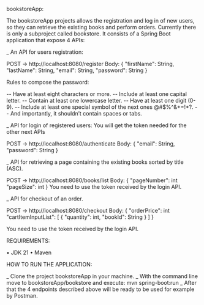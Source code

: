 bookstoreApp:

The bookstoreApp projects allows the registration and log in of new users, so they can 
retrieve the existing books and perform orders. 
Currently there is only a subproject called bookstore. It consists of a Spring Boot 
application that expose 4 APIs:

_ An API for users registration:

POST -> http://localhost:8080/register
Body: 
{
    "firstName": String,
    "lastName": String,
    "email": String,
    "password": String 
}

Rules to compose the password:

-- Have at least eight characters or more.
-- Include at least one capital letter.
-- Contain at least one lowercase letter.
-- Have at least one digit (0-9).
-- Include at least one special symbol of the next ones @#$%^&+=!*?.
-- And importantly, it shouldn’t contain spaces or tabs.

_ API for login of registered users: You will get the token needed for the other next APIs

POST -> http://localhost:8080/authenticate
Body:
{
    "email": String,
    "password": String
}

_ API for retrieving a page containing the existing books sorted by title (ASC).

POST -> http://localhost:8080/books/list
Body:
{
    "pageNumber": int
    "pageSize": int 
}
You need to use the token received by the login API.

_ API for checkout of an order.

POST -> http://localhost:8080/checkout
Body:
{
        "orderPrice": int
        "cartItemInputList": [
                                {
                                    "quantity": int,
                                    "bookId": String
                                }
                            ]
}

You need to use the token received by the login API.

REQUIREMENTS:

• JDK 21 • Maven

HOW TO RUN THE APPLICATION:

_ Clone the project bookstoreApp in your machine. 
_ With the command line move to bookstoreApp/bookstore and execute: mvn spring-boot:run
_ After that the 4 endpoints described above will be ready to be used for example by Postman.
